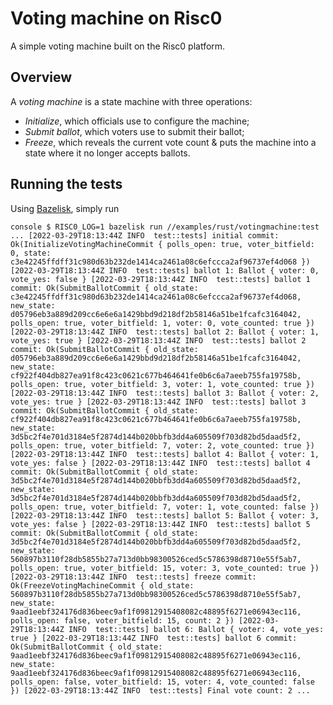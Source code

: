# Voting machine on Risc0

A simple voting machine built on the Risc0 platform.

## Overview

A *voting machine* is a state machine with three operations:

* *Initialize*, which officials use to configure the machine;
* *Submit ballot*, which voters use to submit their ballot;
* *Freeze*, which reveals the current vote count & puts the machine into a state where it no longer accepts ballots.

## Running the tests

Using [Bazelisk](https://github.com/bazelbuild/bazelisk), simply run

`console
$ RISC0_LOG=1 bazelisk run //examples/rust/votingmachine:test
...
[2022-03-29T18:13:44Z INFO  test::tests] initial commit: Ok(InitializeVotingMachineCommit { polls_open: true, voter_bitfield: 0, state: c3e42245ffdff31c980d63b232de1414ca2461a08c6efccca2af96737ef4d068 })
[2022-03-29T18:13:44Z INFO  test::tests] ballot 1: Ballot { voter: 0, vote_yes: false }
[2022-03-29T18:13:44Z INFO  test::tests] ballot 1 commit: Ok(SubmitBallotCommit { old_state: c3e42245ffdff31c980d63b232de1414ca2461a08c6efccca2af96737ef4d068, new_state: d05796eb3a889d209cc6e6e6a1429bbd9d218df2b58146a51be1fcafc3164042, polls_open: true, voter_bitfield: 1, voter: 0, vote_counted: true })
[2022-03-29T18:13:44Z INFO  test::tests] ballot 2: Ballot { voter: 1, vote_yes: true }
[2022-03-29T18:13:44Z INFO  test::tests] ballot 2 commit: Ok(SubmitBallotCommit { old_state: d05796eb3a889d209cc6e6e6a1429bbd9d218df2b58146a51be1fcafc3164042, new_state: cf922f404db827ea91f8c423c0621c677b464641fe0b6c6a7aeeb755fa19758b, polls_open: true, voter_bitfield: 3, voter: 1, vote_counted: true })
[2022-03-29T18:13:44Z INFO  test::tests] ballot 3: Ballot { voter: 2, vote_yes: true }
[2022-03-29T18:13:44Z INFO  test::tests] ballot 3 commit: Ok(SubmitBallotCommit { old_state: cf922f404db827ea91f8c423c0621c677b464641fe0b6c6a7aeeb755fa19758b, new_state: 3d5bc2f4e701d3184e5f2874d144b020bbfb3dd4a605509f703d82bd5daad5f2, polls_open: true, voter_bitfield: 7, voter: 2, vote_counted: true })
[2022-03-29T18:13:44Z INFO  test::tests] ballot 4: Ballot { voter: 1, vote_yes: false }
[2022-03-29T18:13:44Z INFO  test::tests] ballot 4 commit: Ok(SubmitBallotCommit { old_state: 3d5bc2f4e701d3184e5f2874d144b020bbfb3dd4a605509f703d82bd5daad5f2, new_state: 3d5bc2f4e701d3184e5f2874d144b020bbfb3dd4a605509f703d82bd5daad5f2, polls_open: true, voter_bitfield: 7, voter: 1, vote_counted: false })
[2022-03-29T18:13:44Z INFO  test::tests] ballot 5: Ballot { voter: 3, vote_yes: false }
[2022-03-29T18:13:44Z INFO  test::tests] ballot 5 commit: Ok(SubmitBallotCommit { old_state: 3d5bc2f4e701d3184e5f2874d144b020bbfb3dd4a605509f703d82bd5daad5f2, new_state: 560897b3110f28db5855b27a713d0bb98300526ced5c5786398d8710e55f5ab7, polls_open: true, voter_bitfield: 15, voter: 3, vote_counted: true })
[2022-03-29T18:13:44Z INFO  test::tests] freeze commit: Ok(FreezeVotingMachineCommit { old_state: 560897b3110f28db5855b27a713d0bb98300526ced5c5786398d8710e55f5ab7, new_state: 9aad1eebf324176d836beec9af1f09812915408082c48895f6271e06943ec116, polls_open: false, voter_bitfield: 15, count: 2 })
[2022-03-29T18:13:44Z INFO  test::tests] ballot 6: Ballot { voter: 4, vote_yes: true }
[2022-03-29T18:13:44Z INFO  test::tests] ballot 6 commit: Ok(SubmitBallotCommit { old_state: 9aad1eebf324176d836beec9af1f09812915408082c48895f6271e06943ec116, new_state: 9aad1eebf324176d836beec9af1f09812915408082c48895f6271e06943ec116, polls_open: false, voter_bitfield: 15, voter: 4, vote_counted: false })
[2022-03-29T18:13:44Z INFO  test::tests] Final vote count: 2
...
`
